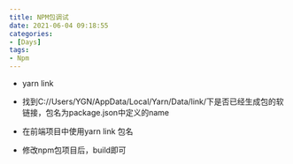 ```yaml
---
title: NPM包调试
date: 2021-06-04 09:18:55
categories:
- [Days]
tags:
- Npm
---
```


- yarn link

- 找到C://Users/YGN/AppData/Local/Yarn/Data/link/下是否已经生成包的软链接，包名为package.json中定义的name

- 在前端项目中使用yarn link 包名

- 修改npm包项目后，build即可
